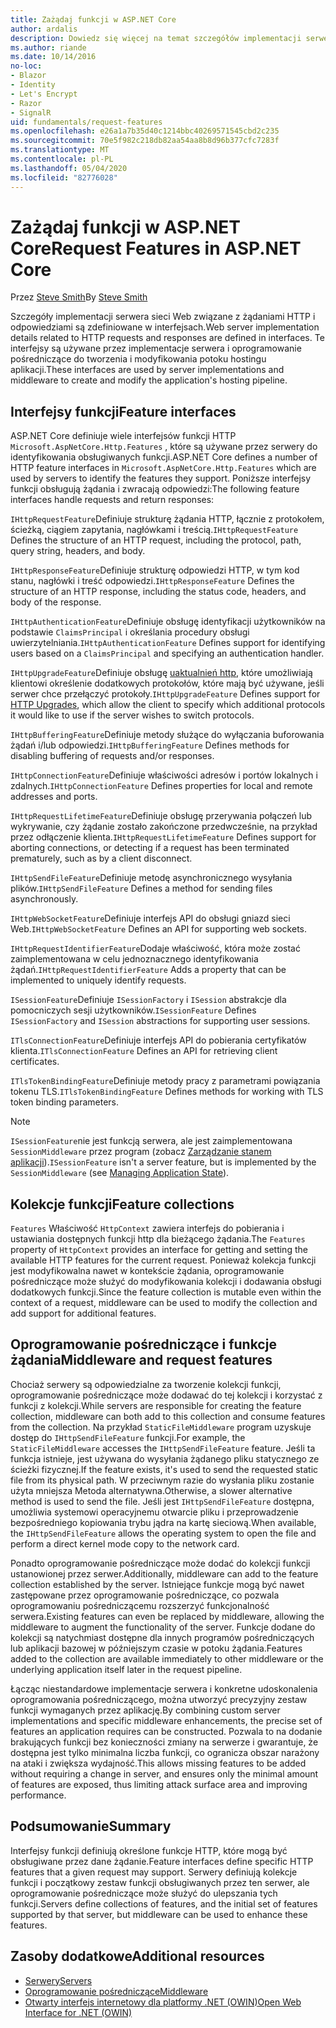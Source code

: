 ```yaml
---
title: Zażądaj funkcji w ASP.NET Core
author: ardalis
description: Dowiedz się więcej na temat szczegółów implementacji serwera sieci Web związanych z żądaniami HTTP i odpowiedziami, które są zdefiniowane w interfejsach dla ASP.NET Core.
ms.author: riande
ms.date: 10/14/2016
no-loc:
- Blazor
- Identity
- Let's Encrypt
- Razor
- SignalR
uid: fundamentals/request-features
ms.openlocfilehash: e26a1a7b35d40c1214bbc40269571545cbd2c235
ms.sourcegitcommit: 70e5f982c218db82aa54aa8b8d96b377cfc7283f
ms.translationtype: MT
ms.contentlocale: pl-PL
ms.lasthandoff: 05/04/2020
ms.locfileid: "82776028"
---
```

# <a name="request-features-in-aspnet-core"></a><span data-ttu-id="beeb5-103">Zażądaj funkcji w ASP.NET Core</span><span class="sxs-lookup"><span data-stu-id="beeb5-103">Request Features in ASP.NET Core</span></span>

<span data-ttu-id="beeb5-104">Przez [Steve Smith](https://ardalis.com/)</span><span class="sxs-lookup"><span data-stu-id="beeb5-104">By [Steve Smith](https://ardalis.com/)</span></span>

<span data-ttu-id="beeb5-105">Szczegóły implementacji serwera sieci Web związane z żądaniami HTTP i odpowiedziami są zdefiniowane w interfejsach.</span><span class="sxs-lookup"><span data-stu-id="beeb5-105">Web server implementation details related to HTTP requests and responses are defined in interfaces.</span></span> <span data-ttu-id="beeb5-106">Te interfejsy są używane przez implementacje serwera i oprogramowanie pośredniczące do tworzenia i modyfikowania potoku hostingu aplikacji.</span><span class="sxs-lookup"><span data-stu-id="beeb5-106">These interfaces are used by server implementations and middleware to create and modify the application's hosting pipeline.</span></span>

## <a name="feature-interfaces"></a><span data-ttu-id="beeb5-107">Interfejsy funkcji</span><span class="sxs-lookup"><span data-stu-id="beeb5-107">Feature interfaces</span></span>

<span data-ttu-id="beeb5-108">ASP.NET Core definiuje wiele interfejsów funkcji HTTP `Microsoft.AspNetCore.Http.Features` , które są używane przez serwery do identyfikowania obsługiwanych funkcji.</span><span class="sxs-lookup"><span data-stu-id="beeb5-108">ASP.NET Core defines a number of HTTP feature interfaces in `Microsoft.AspNetCore.Http.Features` which are used by servers to identify the features they support.</span></span> <span data-ttu-id="beeb5-109">Poniższe interfejsy funkcji obsługują żądania i zwracają odpowiedzi:</span><span class="sxs-lookup"><span data-stu-id="beeb5-109">The following feature interfaces handle requests and return responses:</span></span>

<span data-ttu-id="beeb5-110">`IHttpRequestFeature`Definiuje strukturę żądania HTTP, łącznie z protokołem, ścieżką, ciągiem zapytania, nagłówkami i treścią.</span><span class="sxs-lookup"><span data-stu-id="beeb5-110">`IHttpRequestFeature` Defines the structure of an HTTP request, including the protocol, path, query string, headers, and body.</span></span>

<span data-ttu-id="beeb5-111">`IHttpResponseFeature`Definiuje strukturę odpowiedzi HTTP, w tym kod stanu, nagłówki i treść odpowiedzi.</span><span class="sxs-lookup"><span data-stu-id="beeb5-111">`IHttpResponseFeature` Defines the structure of an HTTP response, including the status code, headers, and body of the response.</span></span>

<span data-ttu-id="beeb5-112">`IHttpAuthenticationFeature`Definiuje obsługę identyfikacji użytkowników na podstawie `ClaimsPrincipal` i określania procedury obsługi uwierzytelniania.</span><span class="sxs-lookup"><span data-stu-id="beeb5-112">`IHttpAuthenticationFeature` Defines support for identifying users based on a `ClaimsPrincipal` and specifying an authentication handler.</span></span>

<span data-ttu-id="beeb5-113">`IHttpUpgradeFeature`Definiuje obsługę [uaktualnień http](https://tools.ietf.org/html/rfc2616.html#section-14.42), które umożliwiają klientowi określenie dodatkowych protokołów, które mają być używane, jeśli serwer chce przełączyć protokoły.</span><span class="sxs-lookup"><span data-stu-id="beeb5-113">`IHttpUpgradeFeature` Defines support for [HTTP Upgrades](https://tools.ietf.org/html/rfc2616.html#section-14.42), which allow the client to specify which additional protocols it would like to use if the server wishes to switch protocols.</span></span>

<span data-ttu-id="beeb5-114">`IHttpBufferingFeature`Definiuje metody służące do wyłączania buforowania żądań i/lub odpowiedzi.</span><span class="sxs-lookup"><span data-stu-id="beeb5-114">`IHttpBufferingFeature` Defines methods for disabling buffering of requests and/or responses.</span></span>

<span data-ttu-id="beeb5-115">`IHttpConnectionFeature`Definiuje właściwości adresów i portów lokalnych i zdalnych.</span><span class="sxs-lookup"><span data-stu-id="beeb5-115">`IHttpConnectionFeature` Defines properties for local and remote addresses and ports.</span></span>

<span data-ttu-id="beeb5-116">`IHttpRequestLifetimeFeature`Definiuje obsługę przerywania połączeń lub wykrywanie, czy żądanie zostało zakończone przedwcześnie, na przykład przez odłączenie klienta.</span><span class="sxs-lookup"><span data-stu-id="beeb5-116">`IHttpRequestLifetimeFeature` Defines support for aborting connections, or detecting if a request has been terminated prematurely, such as by a client disconnect.</span></span>

<span data-ttu-id="beeb5-117">`IHttpSendFileFeature`Definiuje metodę asynchronicznego wysyłania plików.</span><span class="sxs-lookup"><span data-stu-id="beeb5-117">`IHttpSendFileFeature` Defines a method for sending files asynchronously.</span></span>

<span data-ttu-id="beeb5-118">`IHttpWebSocketFeature`Definiuje interfejs API do obsługi gniazd sieci Web.</span><span class="sxs-lookup"><span data-stu-id="beeb5-118">`IHttpWebSocketFeature` Defines an API for supporting web sockets.</span></span>

<span data-ttu-id="beeb5-119">`IHttpRequestIdentifierFeature`Dodaje właściwość, która może zostać zaimplementowana w celu jednoznacznego identyfikowania żądań.</span><span class="sxs-lookup"><span data-stu-id="beeb5-119">`IHttpRequestIdentifierFeature` Adds a property that can be implemented to uniquely identify requests.</span></span>

<span data-ttu-id="beeb5-120">`ISessionFeature`Definiuje `ISessionFactory` i `ISession` abstrakcje dla pomocniczych sesji użytkowników.</span><span class="sxs-lookup"><span data-stu-id="beeb5-120">`ISessionFeature` Defines `ISessionFactory` and `ISession` abstractions for supporting user sessions.</span></span>

<span data-ttu-id="beeb5-121">`ITlsConnectionFeature`Definiuje interfejs API do pobierania certyfikatów klienta.</span><span class="sxs-lookup"><span data-stu-id="beeb5-121">`ITlsConnectionFeature` Defines an API for retrieving client certificates.</span></span>

<span data-ttu-id="beeb5-122">`ITlsTokenBindingFeature`Definiuje metody pracy z parametrami powiązania tokenu TLS.</span><span class="sxs-lookup"><span data-stu-id="beeb5-122">`ITlsTokenBindingFeature` Defines methods for working with TLS token binding parameters.</span></span>

> [!NOTE]
> <span data-ttu-id="beeb5-123">`ISessionFeature`nie jest funkcją serwera, ale jest zaimplementowana `SessionMiddleware` przez program (zobacz [Zarządzanie stanem aplikacji](app-state.md)).</span><span class="sxs-lookup"><span data-stu-id="beeb5-123">`ISessionFeature` isn't a server feature, but is implemented by the `SessionMiddleware` (see [Managing Application State](app-state.md)).</span></span>

## <a name="feature-collections"></a><span data-ttu-id="beeb5-124">Kolekcje funkcji</span><span class="sxs-lookup"><span data-stu-id="beeb5-124">Feature collections</span></span>

<span data-ttu-id="beeb5-125">`Features` Właściwość `HttpContext` zawiera interfejs do pobierania i ustawiania dostępnych funkcji http dla bieżącego żądania.</span><span class="sxs-lookup"><span data-stu-id="beeb5-125">The `Features` property of `HttpContext` provides an interface for getting and setting the available HTTP features for the current request.</span></span> <span data-ttu-id="beeb5-126">Ponieważ kolekcja funkcji jest modyfikowalna nawet w kontekście żądania, oprogramowanie pośredniczące może służyć do modyfikowania kolekcji i dodawania obsługi dodatkowych funkcji.</span><span class="sxs-lookup"><span data-stu-id="beeb5-126">Since the feature collection is mutable even within the context of a request, middleware can be used to modify the collection and add support for additional features.</span></span>

## <a name="middleware-and-request-features"></a><span data-ttu-id="beeb5-127">Oprogramowanie pośredniczące i funkcje żądania</span><span class="sxs-lookup"><span data-stu-id="beeb5-127">Middleware and request features</span></span>

<span data-ttu-id="beeb5-128">Chociaż serwery są odpowiedzialne za tworzenie kolekcji funkcji, oprogramowanie pośredniczące może dodawać do tej kolekcji i korzystać z funkcji z kolekcji.</span><span class="sxs-lookup"><span data-stu-id="beeb5-128">While servers are responsible for creating the feature collection, middleware can both add to this collection and consume features from the collection.</span></span> <span data-ttu-id="beeb5-129">Na przykład `StaticFileMiddleware` program uzyskuje dostęp do `IHttpSendFileFeature` funkcji.</span><span class="sxs-lookup"><span data-stu-id="beeb5-129">For example, the `StaticFileMiddleware` accesses the `IHttpSendFileFeature` feature.</span></span> <span data-ttu-id="beeb5-130">Jeśli ta funkcja istnieje, jest używana do wysyłania żądanego pliku statycznego ze ścieżki fizycznej.</span><span class="sxs-lookup"><span data-stu-id="beeb5-130">If the feature exists, it's used to send the requested static file from its physical path.</span></span> <span data-ttu-id="beeb5-131">W przeciwnym razie do wysłania pliku zostanie użyta mniejsza Metoda alternatywna.</span><span class="sxs-lookup"><span data-stu-id="beeb5-131">Otherwise, a slower alternative method is used to send the file.</span></span> <span data-ttu-id="beeb5-132">Jeśli jest `IHttpSendFileFeature` dostępna, umożliwia systemowi operacyjnemu otwarcie pliku i przeprowadzenie bezpośredniego kopiowania trybu jądra na kartę sieciową.</span><span class="sxs-lookup"><span data-stu-id="beeb5-132">When available, the `IHttpSendFileFeature` allows the operating system to open the file and perform a direct kernel mode copy to the network card.</span></span>

<span data-ttu-id="beeb5-133">Ponadto oprogramowanie pośredniczące może dodać do kolekcji funkcji ustanowionej przez serwer.</span><span class="sxs-lookup"><span data-stu-id="beeb5-133">Additionally, middleware can add to the feature collection established by the server.</span></span> <span data-ttu-id="beeb5-134">Istniejące funkcje mogą być nawet zastępowane przez oprogramowanie pośredniczące, co pozwala oprogramowaniu pośredniczącemu rozszerzyć funkcjonalność serwera.</span><span class="sxs-lookup"><span data-stu-id="beeb5-134">Existing features can even be replaced by middleware, allowing the middleware to augment the functionality of the server.</span></span> <span data-ttu-id="beeb5-135">Funkcje dodane do kolekcji są natychmiast dostępne dla innych programów pośredniczących lub aplikacji bazowej w późniejszym czasie w potoku żądania.</span><span class="sxs-lookup"><span data-stu-id="beeb5-135">Features added to the collection are available immediately to other middleware or the underlying application itself later in the request pipeline.</span></span>

<span data-ttu-id="beeb5-136">Łącząc niestandardowe implementacje serwera i konkretne udoskonalenia oprogramowania pośredniczącego, można utworzyć precyzyjny zestaw funkcji wymaganych przez aplikację.</span><span class="sxs-lookup"><span data-stu-id="beeb5-136">By combining custom server implementations and specific middleware enhancements, the precise set of features an application requires can be constructed.</span></span> <span data-ttu-id="beeb5-137">Pozwala to na dodanie brakujących funkcji bez konieczności zmiany na serwerze i gwarantuje, że dostępna jest tylko minimalna liczba funkcji, co ogranicza obszar narażony na ataki i zwiększa wydajność.</span><span class="sxs-lookup"><span data-stu-id="beeb5-137">This allows missing features to be added without requiring a change in server, and ensures only the minimal amount of features are exposed, thus limiting attack surface area and improving performance.</span></span>

## <a name="summary"></a><span data-ttu-id="beeb5-138">Podsumowanie</span><span class="sxs-lookup"><span data-stu-id="beeb5-138">Summary</span></span>

<span data-ttu-id="beeb5-139">Interfejsy funkcji definiują określone funkcje HTTP, które mogą być obsługiwane przez dane żądanie.</span><span class="sxs-lookup"><span data-stu-id="beeb5-139">Feature interfaces define specific HTTP features that a given request may support.</span></span> <span data-ttu-id="beeb5-140">Serwery definiują kolekcje funkcji i początkowy zestaw funkcji obsługiwanych przez ten serwer, ale oprogramowanie pośredniczące może służyć do ulepszania tych funkcji.</span><span class="sxs-lookup"><span data-stu-id="beeb5-140">Servers define collections of features, and the initial set of features supported by that server, but middleware can be used to enhance these features.</span></span>

## <a name="additional-resources"></a><span data-ttu-id="beeb5-141">Zasoby dodatkowe</span><span class="sxs-lookup"><span data-stu-id="beeb5-141">Additional resources</span></span>

* [<span data-ttu-id="beeb5-142">Serwery</span><span class="sxs-lookup"><span data-stu-id="beeb5-142">Servers</span></span>](xref:fundamentals/servers/index)
* [<span data-ttu-id="beeb5-143">Oprogramowanie pośredniczące</span><span class="sxs-lookup"><span data-stu-id="beeb5-143">Middleware</span></span>](xref:fundamentals/middleware/index)
* [<span data-ttu-id="beeb5-144">Otwarty interfejs internetowy dla platformy .NET (OWIN)</span><span class="sxs-lookup"><span data-stu-id="beeb5-144">Open Web Interface for .NET (OWIN)</span></span>](xref:fundamentals/owin)
